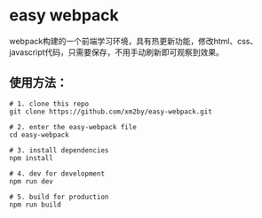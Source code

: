# easy webpack

webpack构建的一个前端学习环境，具有热更新功能，修改html、css、javascript代码，只需要保存，不用手动刷新即可观察到效果。

## 使用方法：

```
# 1. clone this repo
git clone https://github.com/xm2by/easy-webpack.git

# 2. enter the easy-webpack file
cd easy-webpack

# 3. install dependencies
npm install

# 4. dev for development
npm run dev

# 5. build for production
npm run build
```
